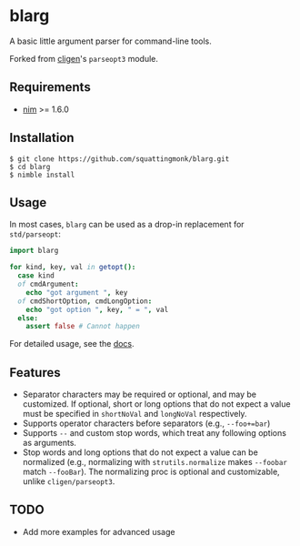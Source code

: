 # blarg

A basic little argument parser for command-line tools.

Forked from [cligen](https://github.com/c-blake/cligen)'s `parseopt3` module.

## Requirements

- [nim](https://nim-lang.org) >= 1.6.0

## Installation

```console
$ git clone https://github.com/squattingmonk/blarg.git
$ cd blarg
$ nimble install
```

## Usage

In most cases, `blarg` can be used as a drop-in replacement for `std/parseopt`:

```nim
import blarg

for kind, key, val in getopt():
  case kind
  of cmdArgument:
    echo "got argument ", key
  of cmdShortOption, cmdLongOption:
    echo "got option ", key, " = ", val
  else:
    assert false # Cannot happen
```

For detailed usage, see the [docs](https://squattingmonk.github.io/blarg).

## Features

- Separator characters may be required or optional, and may be customized. If
  optional, short or long options that do not expect a value must be specified
  in `shortNoVal` and `longNoVal` respectively.
- Supports operator characters before separators (e.g., `--foo+=bar`)
- Supports `--` and custom stop words, which treat any following options as
  arguments.
- Stop words and long options that do not expect a value can be normalized
  (e.g., normalizing with `strutils.normalize` makes `--foobar` match
  `--fooBar`). The normalizing proc is optional and customizable, unlike
  `cligen/parseopt3`.

## TODO

- Add more examples for advanced usage

